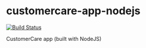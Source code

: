 # customercare-app-nodejs

[![Build Status](https://travis-ci.com/highman95/customercare-app-nodejs.svg?branch=dev)](https://travis-ci.com/highman95/customercare-app-nodejs)

CustomerCare app (built with NodeJS)
